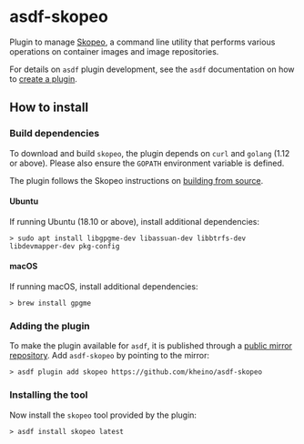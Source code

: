 # asdf-skopeo

Plugin to manage [Skopeo](https://github.com/containers/skopeo), a command line utility that performs various operations on container images and image repositories.

For details on `asdf` plugin development, see the `asdf` documentation on how to [create a plugin](https://asdf-vm.com/plugins/create.html).

## How to install

### Build dependencies

To download and build `skopeo`, the plugin depends on `curl` and `golang` (1.12 or above). Please also ensure the `GOPATH` environment variable is defined.

The plugin follows the Skopeo instructions on [building from source](https://github.com/containers/skopeo/blob/main/install.md#building-from-source).

#### Ubuntu

If running Ubuntu (18.10 or above), install additional dependencies:

```shell
> sudo apt install libgpgme-dev libassuan-dev libbtrfs-dev libdevmapper-dev pkg-config
```

#### macOS

If running macOS, install additional dependencies:

```shell
> brew install gpgme
```

### Adding the plugin

To make the plugin available for `asdf`, it is published through a [public mirror repository](https://github.com/kheino/asdf-skopeo). Add `asdf-skopeo` by pointing to the mirror:

```shell
> asdf plugin add skopeo https://github.com/kheino/asdf-skopeo
```

### Installing the tool

Now install the `skopeo` tool provided by the plugin:

```shell
> asdf install skopeo latest
```

